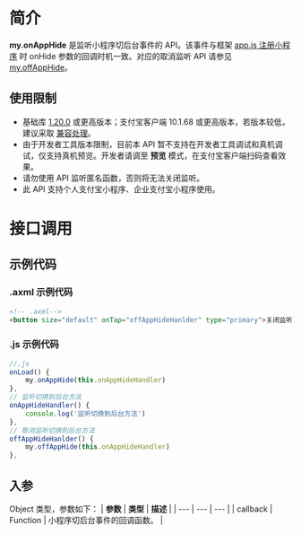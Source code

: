 
# 简介
**my.onAppHide** 是监听小程序切后台事件的 API。该事件与框架 [app.js 注册小程序](https://opendocs.alipay.com/mini/framework/app-detail) 时 onHide 参数的回调时机一致。对应的取消监听 API 请参见 [my.offAppHide](https://opendocs.alipay.com/mini/006kyk)。

## 使用限制

- 基础库 [1.20.0](https://opendocs.alipay.com/mini/framework/lib) 或更高版本；支付宝客户端 10.1.68 或更高版本，若版本较低，建议采取 [兼容处理](https://opendocs.alipay.com/mini/framework/compatibility)。
- 由于开发者工具版本限制，目前本 API 暂不支持在开发者工具调试和真机调试，仅支持真机预览。开发者请调至 **预览** 模式，在支付宝客户端扫码查看效果。
- 请勿使用 API 监听匿名函数，否则将无法关闭监听。
- 此 API 支持个人支付宝小程序、企业支付宝小程序使用。

# 接口调用
## 示例代码
### .axml 示例代码
```html
<!-- .axml-->
<button size="default" onTap="offAppHideHanlder" type="primary">关闭监听到后台</button>
```

### .js 示例代码
```javascript
//.js
onLoad() {
    my.onAppHide(this.onAppHideHandler)
},
// 监听切换到后台方法
onAppHideHandler() {
    console.log('监听切换到后台方法')
},
// 取消监听切换到后台方法
offAppHideHanlder() {
    my.offAppHide(this.onAppHideHandler)
},
```

## 入参
Object 类型，参数如下：
| **参数** | **类型** | **描述** |
| --- | --- | --- |
| callback | Function | 小程序切后台事件的回调函数。 |

